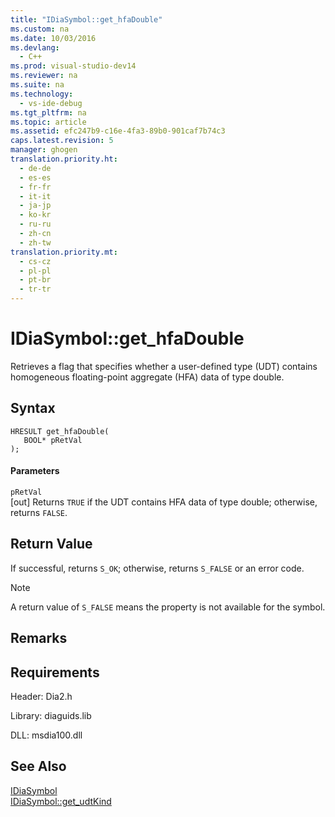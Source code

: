 ```yaml
---
title: "IDiaSymbol::get_hfaDouble"
ms.custom: na
ms.date: 10/03/2016
ms.devlang: 
  - C++
ms.prod: visual-studio-dev14
ms.reviewer: na
ms.suite: na
ms.technology: 
  - vs-ide-debug
ms.tgt_pltfrm: na
ms.topic: article
ms.assetid: efc247b9-c16e-4fa3-89b0-901caf7b74c3
caps.latest.revision: 5
manager: ghogen
translation.priority.ht: 
  - de-de
  - es-es
  - fr-fr
  - it-it
  - ja-jp
  - ko-kr
  - ru-ru
  - zh-cn
  - zh-tw
translation.priority.mt: 
  - cs-cz
  - pl-pl
  - pt-br
  - tr-tr
---
```

# IDiaSymbol::get_hfaDouble
Retrieves a flag that specifies whether a user-defined type (UDT) contains homogeneous floating-point aggregate (HFA) data of type double.  
  
## Syntax  
  
```cpp#  
HRESULT get_hfaDouble(   
   BOOL* pRetVal  
);  
```  
  
#### Parameters  
 `pRetVal`  
 [out] Returns `TRUE` if the UDT contains HFA data of type double; otherwise, returns `FALSE`.  
  
## Return Value  
 If successful, returns `S_OK`; otherwise, returns `S_FALSE` or an error code.  
  
> [!NOTE]
>  A return value of `S_FALSE` means the property is not available for the symbol.  
  
## Remarks  
  
## Requirements  
 Header: Dia2.h  
  
 Library: diaguids.lib  
  
 DLL: msdia100.dll  
  
## See Also  
 [IDiaSymbol](../VS_debugger/IDiaSymbol.md)   
 [IDiaSymbol::get_udtKind](../VS_debugger/IDiaSymbol--get_udtKind.md)
